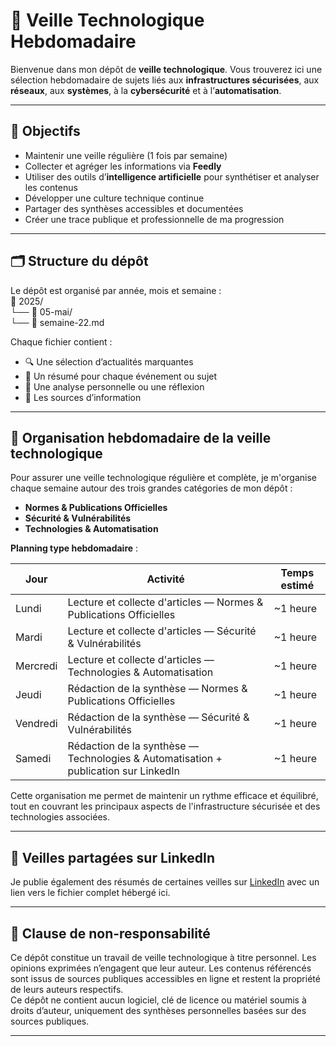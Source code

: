 # 📡 Veille Technologique Hebdomadaire

Bienvenue dans mon dépôt de **veille technologique**. Vous trouverez ici une sélection hebdomadaire de sujets liés aux **infrastructures sécurisées**, aux **réseaux**, aux **systèmes**, à la **cybersécurité** et à l’**automatisation**.

---

## 🎯 Objectifs

- Maintenir une veille régulière (1 fois par semaine)  
- Collecter et agréger les informations via **Feedly**  
- Utiliser des outils d’**intelligence artificielle** pour synthétiser et analyser les contenus  
- Développer une culture technique continue  
- Partager des synthèses accessibles et documentées  
- Créer une trace publique et professionnelle de ma progression

---

## 🗂️ Structure du dépôt

Le dépôt est organisé par année, mois et semaine :  
📁 2025/  
└── 📁 05-mai/  
└── 📄 semaine-22.md  

Chaque fichier contient :

- 🔍 Une sélection d’actualités marquantes
- 🧵 Un résumé pour chaque événement ou sujet
- 🧠 Une analyse personnelle ou une réflexion
- 🔗 Les sources d’information

---

## 📌 Organisation hebdomadaire de la veille technologique

Pour assurer une veille technologique régulière et complète, je m'organise chaque semaine autour des trois grandes catégories de mon dépôt :

- **Normes & Publications Officielles**  
- **Sécurité & Vulnérabilités**  
- **Technologies & Automatisation**

**Planning type hebdomadaire** :

| Jour     | Activité                                      | Temps estimé |
|----------|-----------------------------------------------|--------------|
| Lundi    | Lecture et collecte d'articles — Normes & Publications Officielles | ~1 heure     |
| Mardi    | Lecture et collecte d'articles — Sécurité & Vulnérabilités        | ~1 heure     |
| Mercredi | Lecture et collecte d'articles — Technologies & Automatisation     | ~1 heure     |
| Jeudi    | Rédaction de la synthèse — Normes & Publications Officielles       | ~1 heure     |
| Vendredi | Rédaction de la synthèse — Sécurité & Vulnérabilités               | ~1 heure     |
| Samedi   | Rédaction de la synthèse — Technologies & Automatisation + publication sur LinkedIn | ~1 heure |

Cette organisation me permet de maintenir un rythme efficace et équilibré, tout en couvrant les principaux aspects de l'infrastructure sécurisée et des technologies associées.

---

## 🔗 Veilles partagées sur LinkedIn

Je publie également des résumés de certaines veilles sur [LinkedIn](https://www.linkedin.com/in/sybill-gribonval-0ab964165/) avec un lien vers le fichier complet hébergé ici.

---

## 🔐 Clause de non-responsabilité
Ce dépôt constitue un travail de veille technologique à titre personnel. Les opinions exprimées n’engagent que leur auteur. Les contenus référencés sont issus de sources publiques accessibles en ligne et restent la propriété de leurs auteurs respectifs.  
Ce dépôt ne contient aucun logiciel, clé de licence ou matériel soumis à droits d’auteur, uniquement des synthèses personnelles basées sur des sources publiques.

---
